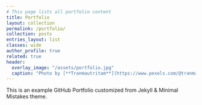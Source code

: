 ```yaml
---
# This page lists all portfolio content
title: Portfolio
layout: collection
permalink: /portfolio/
collection: posts
entries_layout: list
classes: wide
author_profile: true
related: true
header:
  overlay_image: "/assets/portfolio.jpg"
  caption: "Photo by [**Tranmautritam**](https://www.pexels.com/@tranmautritam/)"
---
```


This is an example GitHub Portfolio customized from Jekyll & Minimal Mistakes theme.